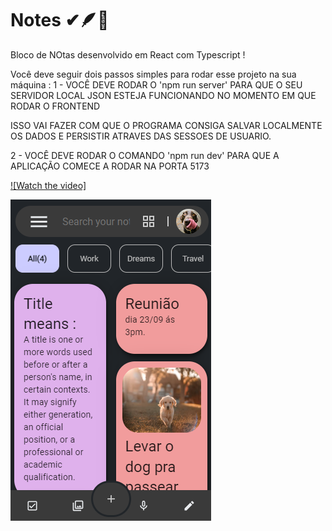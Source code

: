 # Notes ✔🪶💭
Bloco de NOtas desenvolvido em React com Typescript !

Você deve seguir dois passos simples para rodar esse projeto na sua máquina : 
1 - VOCÊ DEVE RODAR O 'npm run server' PARA QUE O SEU SERVIDOR LOCAL JSON ESTEJA FUNCIONANDO NO MOMENTO EM QUE RODAR O FRONTEND

ISSO VAI FAZER COM QUE O PROGRAMA CONSIGA SALVAR LOCALMENTE OS DADOS E PERSISTIR ATRAVES DAS SESSOES DE USUARIO.

2 - VOCÊ DEVE RODAR O COMANDO 'npm run dev' PARA QUE A APLICAÇÃO COMECE A RODAR NA PORTA 5173

[![Watch the video]](https://youtu.be/uRzeh_lTriU)

[![Watch the video](./src/assets/img1.png)](https://youtu.be/uRzeh_lTriU)
